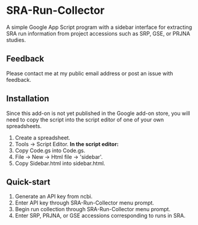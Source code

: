 # SRA-Run-Collector
A simple Google App Script program with a sidebar interface for extracting SRA run information from project accessions such as SRP, GSE, or PRJNA studies.

##  Feedback
Please contact me at my public email address or post an issue with feedback.

## Installation
Since this add-on is not yet published in the Google add-on store, you will need to copy the script into the script editor of one of your own spreadsheets.
1. Create a spreadsheet.
2. Tools -> Script Editor.
**In the script editor:**
3. Copy Code.gs into Code.gs.
4. File -> New -> Html file -> 'sidebar'.
5. Copy Sidebar.html into sidebar.html.

## Quick-start
1. Generate an API key from ncbi.
2. Enter API key through SRA-Run-Collector menu prompt.
3. Begin run collection through SRA-Run-Collector menu prompt.
4. Enter SRP, PRJNA, or GSE accessions corresponding to runs in SRA.
